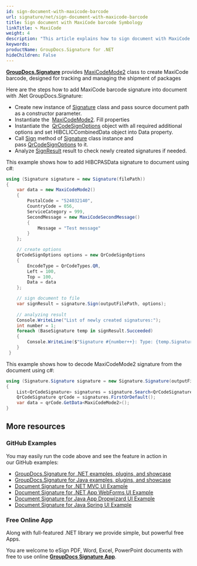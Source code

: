 ```yaml
---
id: sign-document-with-maxicode-barcode
url: signature/net/sign-document-with-maxicode-barcode
title: Sign document with MaxiCode barcode Symbology
linkTitle: ✎ MaxiCode
weight: 4
description: "This article explains how to sign document with MaxiCode barcode Symbology signatures"
keywords: 
productName: GroupDocs.Signature for .NET
hideChildren: False
---
```

[**GroupDocs.Signature**](https://products.groupdocs.com/signature/net) provides [MaxiCodeMode2](https://reference.groupdocs.com/signature/net/groupdocs.signature.domain.extensions/maxicodemode2/) class to create MaxiCode barcode, designed for tracking and managing the shipment of packages

Here are the steps how to add MaxiCode barcode signature into document with .Net GroupDocs.Signature:

* Create new instance of [Signature](https://reference.groupdocs.com/signature/net/groupdocs.signature/signature) class and pass source document path as a constructor parameter.
* Instantiate the  [MaxiCodeMode2](https://reference.groupdocs.com/signature/net/groupdocs.signature.domain.extensions/maxicodemode2/). Fill properties 
* Instantiate the  [QrCodeSignOptions](https://reference.groupdocs.com/signature/net/groupdocs.signature.options/qrcodesignoptions/) object with all required additional options and set HIBCLICCombinedData object into Data property.
* Call [Sign](https://reference.groupdocs.com/signature/net/groupdocs.signature/signature/sign/) method of [Signature](https://reference.groupdocs.com/signature/net/groupdocs.signature/signature) class instance and pass [QrCodeSignOptions](https://reference.groupdocs.com/signature/net/groupdocs.signature.options/qrcodesignoptions) to it.
* Analyze [SignResult](https://reference.groupdocs.com/signature/net/groupdocs.signature.domain/signresult) result to check newly created signatures if needed.  

This example shows how to add HIBCPASData signature to document using c#:

```csharp
using (Signature signature = new Signature(filePath))
{
    var data = new MaxiCodeMode2()
    {
        PostalCode = "524032140",
        CountryCode = 056,
        ServiceCategory = 999,
        SecondMessage = new MaxiCodeSecondMessage()
        {
            Message = "Test message"
        }
    };

    // create options
    QrCodeSignOptions options = new QrCodeSignOptions
    {
        EncodeType = QrCodeTypes.QR,
        Left = 100,
        Top = 100,        
        Data = data
    };

    // sign document to file
    var signResult = signature.Sign(outputFilePath, options);
            
    // analyzing result
    Console.WriteLine("List of newly created signatures:");
    int number = 1;
    foreach (BaseSignature temp in signResult.Succeeded)
    {
        Console.WriteLine($"Signature #{number++}: Type: {temp.SignatureType} Id:{temp.SignatureId}, Location: {temp.Left}x{temp.Top}. Size: {temp.Width}x{temp.Height}");
    }
 }
```

This example shows how to decode MaxiCodeMode2 signature from the document using c#:
```csharp
using (Signature.Signature signature = new Signature.Signature(outputFilePath))
{
    List<QrCodeSignature> signatures = signature.Search<QrCodeSignature>(SignatureType.QrCode);
    QrCodeSignature qrCode = signatures.FirstOrDefault();
    var data = qrCode.GetData<MaxiCodeMode2>();
}

```

## More resources

### GitHub Examples

You may easily run the code above and see the feature in action in our GitHub examples:

* [GroupDocs.Signature for .NET examples, plugins, and showcase](https://github.com/groupdocs-signature/GroupDocs.Signature-for-.NET)
* [GroupDocs.Signature for Java examples, plugins, and showcase](https://github.com/groupdocs-signature/GroupDocs.Signature-for-Java)
* [Document Signature for .NET MVC UI Example](https://github.com/groupdocs-signature/GroupDocs.Signature-for-.NET-MVC)
* [Document Signature for .NET App WebForms UI Example](https://github.com/groupdocs-signature/GroupDocs.Signature-for-.NET-WebForms)
* [Document Signature for Java App Dropwizard UI Example](https://github.com/groupdocs-signature/GroupDocs.Signature-for-Java-Dropwizard)
* [Document Signature for Java Spring UI Example](https://github.com/groupdocs-signature/GroupDocs.Signature-for-Java-Spring)

### Free Online App

Along with full-featured .NET library we provide simple, but powerful free Apps.

You are welcome to eSign PDF, Word, Excel, PowerPoint documents with free to use online **[GroupDocs Signature App](https://products.groupdocs.app/signature)**.
